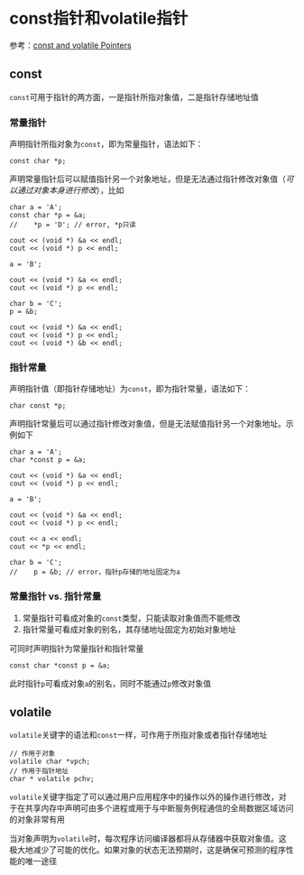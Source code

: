 
# const指针和volatile指针

参考：[const and volatile Pointers](https://docs.microsoft.com/en-us/cpp/cpp/const-and-volatile-pointers?view=vs-2019)

## const

`const`可用于指针的两方面，一是指针所指对象值，二是指针存储地址值

### 常量指针

声明指针所指对象为`const`，即为常量指针，语法如下：

```
const char *p;
```

声明常量指针后可以赋值指针另一个对象地址，但是无法通过指针修改对象值（*可以通过对象本身进行修改*），比如

```
char a = 'A';
const char *p = &a;
//    *p = 'D'; // error, *p只读

cout << (void *) &a << endl;
cout << (void *) p << endl;

a = 'B';

cout << (void *) &a << endl;
cout << (void *) p << endl;

char b = 'C';
p = &b;

cout << (void *) &a << endl;
cout << (void *) p << endl;
cout << (void *) &b << endl;
```

### 指针常量

声明指针值（即指针存储地址）为`const`，即为指针常量，语法如下：

```
char const *p;
```

声明指针常量后可以通过指针修改对象值，但是无法赋值指针另一个对象地址。示例如下

```
char a = 'A';
char *const p = &a;

cout << (void *) &a << endl;
cout << (void *) p << endl;

a = 'B';

cout << (void *) &a << endl;
cout << (void *) p << endl;

cout << a << endl;
cout << *p << endl;

char b = 'C';
//    p = &b; // error，指针p存储的地址固定为a
```

### 常量指针 vs. 指针常量

1. 常量指针可看成对象的`const`类型，只能读取对象值而不能修改
2. 指针常量可看成对象的别名，其存储地址固定为初始对象地址

可同时声明指针为常量指针和指针常量

```
const char *const p = &a;
```

此时指针`p`可看成对象`a`的别名，同时不能通过`p`修改对象值

## volatile

`volatile`关键字的语法和`const`一样，可作用于所指对象或者指针存储地址

```
// 作用于对象
volatile char *vpch;
// 作用于指针地址
char * volatile pchv;
```

`volatile`关键字指定了可以通过用户应用程序中的操作以外的操作进行修改，对于在共享内存中声明可由多个进程或用于与中断服务例程通信的全局数据区域访问的对象非常有用

当对象声明为`volatile`时，每次程序访问编译器都将从存储器中获取对象值。这极大地减少了可能的优化。如果对象的状态无法预期时，这是确保可预测的程序性能的唯一途径